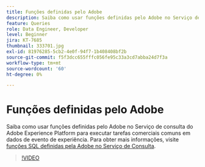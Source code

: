 ```yaml
---
title: Funções definidas pelo Adobe
description: Saiba como usar funções definidas pelo Adobe no Serviço de consulta do Adobe Experience Platform para executar tarefas comerciais comuns em dados de evento de experiência.
feature: Queries
role: Data Engineer, Developer
level: Beginner
jira: KT-7685
thumbnail: 333701.jpg
exl-id: 81976285-5cb2-4e0f-94f7-1b408408bf2b
source-git-commit: f5f3dcc655fffc056fe95c33a3cd7abba24d7f3a
workflow-type: tm+mt
source-wordcount: '60'
ht-degree: 0%

---
```


# Funções definidas pelo Adobe

Saiba como usar funções definidas pelo Adobe no Serviço de consulta do Adobe Experience Platform para executar tarefas comerciais comuns em dados de evento de experiência. Para obter mais informações, visite [funções SQL definidas pela Adobe no Serviço de Consulta](https://experienceleague.adobe.com/en/docs/experience-platform/query/sql/adobe-defined-functions).

>[!VIDEO](https://video.tv.adobe.com/v/333701?learn=on&enablevpops)
